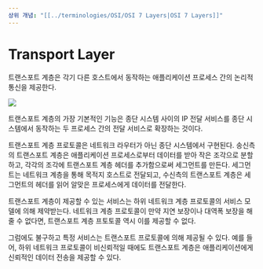 ```yaml
---
상위 개념: "[[../terminologies/OSI/OSI 7 Layers|OSI 7 Layers]]"
---
```

# Transport Layer
트랜스포트 계층은 각기 다른 호스트에서 동작하는 애플리케이션 프로세스 간의 논리적 통신을 제공한다.

![](https://i.imgur.com/hhamdPM.png)

트랜스포트 계층의 가장 기본적인 기능은 종단 시스템 사이의 IP 전달 서비스를 종단 시스템에서 동작하는 두 프로세스 간의 전달 서비스로 확장하는 것이다.

트랜스포트 계층 프로토콜은 네트워크 라우터가 아닌 종단 시스템에서 구현된다. 송신측의 트랜스포트 계층은 애플리케이션 프로세스로부터 데이터를 받아 작은 조각으로 분할하고, 각각의 조각에 트랜스포트 계층 헤더를 추가함으로써 세그먼트를 만든다. 세그먼트는 네트워크 계층을 통해 목적지 호스트로 전달되고, 수신측의 트랜스포트 계층은 세그먼트의 헤더를 읽어 알맞은 프로세스에게 데이터를 전달한다.

트랜스포트 계층이 제공할 수 있는 서비스는 하위 네트워크 계층 프로토콜의 서비스 모델에 의해 제약받는다. 네트워크 계층 프로토콜이 만약 지연 보장이나 대역폭 보장을 해줄 수 없다면, 트랜스포트 계층 프토토콜 역시 이를 제공할 수 없다.

그럼에도 불구하고 특정 서비스는 트랜스포트 프로토콜에 의해 제공될 수 있다. 예를 들어, 하위 네트워크 프로토콜이 비신뢰적일 때에도 트랜스포트 계층은 애플리케이션에게 신뢰적인 데이터 전송을 제공할 수 있다.
